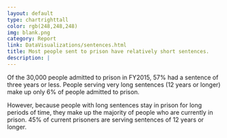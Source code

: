 ```yaml
---
layout: default
type: chartrighttall
color: rgb(248,248,248)
img: blank.png
category: Report
link: DataVisualizations/sentences.html
title: Most people sent to prison have relatively short sentences.
description: |
---
```

Of the 30,000 people admitted to prison in FY2015, 57% had a sentence
of three years or less. People serving very long sentences (12 years or
longer) make up only 6% of people admitted to prison.

However, because people with long sentences stay in prison for long
periods of time, they make up the majority of people who are currently
in prison. 45% of current prisoners are serving sentences of 12 years or longer.